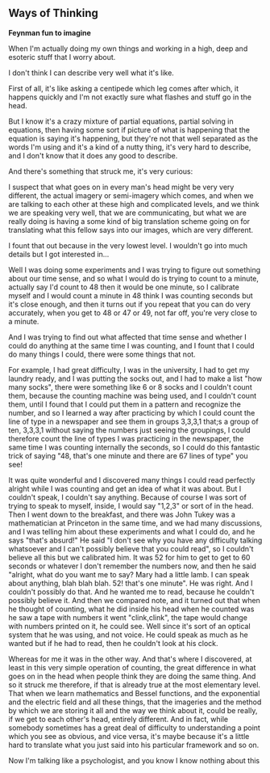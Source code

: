 ## Ways of Thinking
**Feynman fun to imagine**

When I'm actually doing my own things and working in a high, deep and esoteric stuff that I worry about.

I don't think I can describe very well what it's like.

First of all, it's like asking a centipede which leg comes after which, it happens quickly and I'm not exactly sure what flashes and stuff go in the head.

But I know it's a crazy mixture of partial equations, partial solving in equations, then having some sort if picture of what is happening that the equation is saying it's happening, but they're not that well separated as the words I'm using and it's a kind of a nutty thing, it's very hard to describe, and I don't know that it does any good to describe.

And there's something that struck me, it's very curious:

I suspect that what goes on in every man's head might be very very different, the actual imagery or semi-imagery which comes, and when we are talking to each other at these high and complicated levels, and we think we are speaking very well, that we are communicating, but what we are really doing is having a some kind of big translation scheme going on for translating what this fellow says into our images, which are very different.

I fount that out because in the very lowest level. I wouldn't go into much details but I got interested in...

Well I was doing some experiments and I was trying to figure out something about our time sense, and so what I would do is trying to count to a minute, actually say I'd count to 48 then it would be one minute, so I calibrate myself and I would count a minute in 48 think I was counting seconds but it's close enough, and then it turns out if you repeat that you can do very accurately, when you get to 48 or 47 or 49, not far off, you're very close to a minute.

And I was trying to find out what affected that time sense and whether I could do anything at the same time I was counting, and I fount that I could do many things I could, there were some things that not.

For example, I had great difficulty, I was in the university, I had to get my laundry ready, and I was putting the socks out, and I had to make a list "how many socks", there were something like 6 or 8 socks and I couldn't count them, because the counting machine was being used, and I couldn't count them, until I found that I could put them in a pattern and recognize the number, and so I learned a way after practicing by which I could count the line of type in a newspaper and see them in groups 3,3,3,1 that;s a group of ten, 3,3,3,1 without saying the numbers just seeing the groupings, I could therefore count the line of types I was practicing in the newspaper, the same time I was counting internally the seconds, so I could do this fantastic trick of saying "48, that's one minute and there are 67 lines of type" you see!

It was quite wonderful and I discovered many things I could read perfectly alright while I was counting and get an idea of what it was about. But I couldn't speak, I couldn't say anything. Because of course I was sort of trying to speak to myself, inside, I would say "1,2,3" or sort of in the head. Then I went down to the breakfast, and there was John Tukey was a mathematician at Princeton in the same time, and we had many discussions, and I was telling him about these experiments and what I could do, and he says "that's absurd!" He said "I don't see why you have any difficulty talking whatsoever and I can't possibly believe that you could read", so I couldn't believe all this but we calibrated him. It was 52 for him to get to get to 60 seconds or whatever I don't remember the numbers now, and then he said "alright, what do you want me to say? Mary had a little lamb. I can speak about anything, blah blah blah. 52! that's one minute". He was right. And I couldn't possibly do that. And he wanted me to read, because he couldn't possibly believe it. And then we compared note, and it turned out that when he thought of counting, what he did inside his head when he counted was he saw a tape with numbers it went "clink,clink", the tape would change with numbers printed on it, he could see. Well since it's sort of an optical system that he was using, and not voice. He could speak as much as he wanted but if he had to read, then he couldn't look at his clock.

Whereas for me it was in the other way. And that's where I discovered, at least in this very simple operation of counting, the great difference in what goes on in the head when people think they are doing the same thing. And so it struck me therefore, if that is already true at the most elementary level. That when we learn mathematics and Bessel functions, and the exponential and the electric field and all these things, that the imageries and the method by which we are storing it all and the way we think about it, could be really, if we get to each other's head, entirely different. And in fact, while somebody sometimes has a great deal of difficulty to understanding a point which you see as obvious, and vice versa, it's maybe because it's a little hard to translate what you just said into his particular framework and so on.

Now I'm talking like a psychologist, and you know I know nothing about this